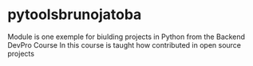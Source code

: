 # pytoolsbrunojatoba
Module is one exemple for biulding projects in Python from the Backend DevPro Course
In this course is taught how contributed in open source projects 

